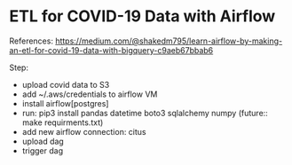 # ETL for COVID-19 Data with Airflow

References: https://medium.com/@shakedm795/learn-airflow-by-making-an-etl-for-covid-19-data-with-bigquery-c9aeb67bbab6

Step:
- upload covid data to S3
- add ~/.aws/credentials to airflow VM
- install airflow[postgres]
- run: pip3 install pandas datetime boto3 sqlalchemy numpy (future:: make requirments.txt)
- add new airflow connection: citus
- upload dag
- trigger dag